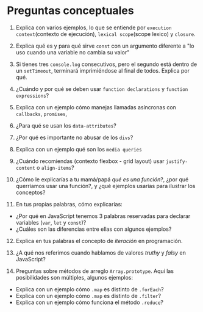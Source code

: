 # Preguntas conceptuales


1. Explica con varios ejemplos, lo que se entiende por `execution context`(contexto de ejecución), `lexical scope`(scope lexico) y `closure`.

2. Explica qué es y para qué sirve `const` con un argumento diferente a "lo uso cuando una variable no cambia su valor"

3. Si tienes tres `console.log` consecutivos, pero el segundo está dentro de un `setTimeout`, terminará imprimiéndose al final de todos. Explica por qué.

4. ¿Cuándo y por qué se deben usar `function declarations` y `function expressions`?

5. Explica con un ejemplo  cómo manejas llamadas asíncronas con `callbacks`, `promises`,

6. ¿Para qué se usan los `data-attributes`?

7. ¿Por qué es importante no abusar de los `divs`?

8. Explica con un ejemplo qué son los `media queries`

9. ¿Cuándo recomiendas (contexto flexbox - grid layout) usar `justify-content` o `align-items`?

10. ¿Cómo le explicarías a tu mamá/papá _qué es una función_?, ¿por qué querríamos usar una función?, y ¿qué ejemplos usarías para ilustrar los conceptos?

11. En tus propias palabras, cómo explicarías:
  * ¿Por qué en JavaScript tenemos 3 palabras reservadas para declarar variables (`var`, `let` y `const`)?
  * ¿Cuáles son las diferencias entre ellas con algunos ejemplos?

12. Explica en tus palabras el concepto de _iteración_ en programación.

13. ¿A qué nos referimos cuando hablamos de valores _truthy_ y _falsy_ en JavaScript?

14. Preguntas sobre métodos de arreglo `Array.prototype`. Aquí las posibilidades son múltiples, algunos ejemplos:

   * Explica con un ejemplo cómo `.map` es distinto de `.forEach`?
   * Explica con un ejemplo cómo `.map` es distinto de `.filter`?
   * Explica con un ejemplo cómo funciona el método `.reduce`?
   
   
